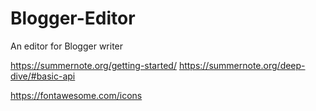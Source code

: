 # Blogger-Editor
An editor for Blogger writer

https://summernote.org/getting-started/
https://summernote.org/deep-dive/#basic-api

https://fontawesome.com/icons